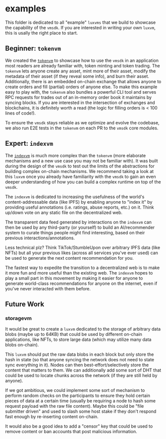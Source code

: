 # examples
This folder is dedicated to all "example" `luxvms` that we build to showcase
the capability of the `vmsdk`. If you are interested in writing your own
`luxvm`, this is usally the right place to start.

## Beginner: `tokenvm`
We created the [`tokenvm`](./tokenvm) to showcase how to use the
`vmsdk` in an application most readers are already familiar with, token minting
and token trading. The `tokenvm` lets anyone create any asset, mint more of
their asset, modify the metadata of their asset (if they reveal some info), and
burn their asset. Additionally, there is an embedded on-chain exchange that
allows anyone to create orders and fill (partial) orders of anyone else. To
make this example easy to play with, the `tokenvm` also bundles a powerful CLI
tool and serves RPC requests for trades out of an in-memory order book it
maintains by syncing blocks. If you are interested in the intersection of
exchanges and blockchains, it is definitely worth a read (the logic for filling
orders is < 100 lines of code!).

To ensure the `vmsdk` stays reliable as we optimize and evolve the codebase,
we also run E2E tests in the `tokenvm` on each PR to the `vmsdk` core modules.

## Expert: `indexvm`
The [`indexvm`](https://github.com/luxdefi/indexvm) is much more complex than
the `tokenvm` (more elaborate mechanisms and a new use case you may not be
familiar with). It was built during the design of the `vmsdk` to test out the
limits of the abstractions for building complex on-chain mechanisms. We recommend
taking a look at this `luxvm` once you already have familiarity with the `vmsdk` to gain an
even deeper understanding of how you can build a complex runtime on top of the `vmsdk`.

The `indexvm` is dedicated to increasing the usefulness of the world's
content-addressable data (like IPFS) by enabling anyone to "index it" by
providing useful annotations (i.e. ratings, abuse reports, etc.) on it.
Think up/down vote on any static file on the decentralized web.

The transparent data feed generated by interactions on the `indexvm` can
then be used by any third-party (or yourself) to build an AI/recommender
system to curate things people might find interesting, based on their
previous interactions/annotations.

Less technical plz? Think TikTok/StumbleUpon over arbitrary IPFS data (like NFTs) but
all your previous likes (across all services you've ever used) can be used to
generate the next content recommendation for you.

The fastest way to expedite the transition to a decentralized web is to make it
more fun and more useful than the existing web. The `indexvm` hopes to play
a small part in this movement by making it easier for anyone to generate
world-class recommendations for anyone on the internet, even if you've never
interacted with them before.

## Future Work
### storagevm
It would be great to create a `luxvm` dedicated to the storage of arbitrary
data blobs (maybe up to 64KB) that could be used by different on-chain
applications, like NFTs, to store large data (which may utilize many data blobs on-chain).

This `luxvm` should put the raw data blobs in each block but only store the
hash in state (so that anyone syncing the network does not need to state sync
everything in it). Nodes can then best-effort/selectively store the content
that matters to them. We can additionally add some sort of DHT that could be
used to locate chunks across the network (if they are still held by anyone).

If we got ambitious, we could implement some sort of mechanism to perform
random checks on the participants to ensure they hold certain pieces of data
at a certain time (usually be requiring a node to hash some request payload
with the raw file content). Maybe this could be "file submitter driven" and
used to slash some host stake if they don't respond fast enough by re-inserting
content on-chain.

It would also be a good idea to add a "censor" key that could be used to remove
content or ban accounts that post malicious information.
